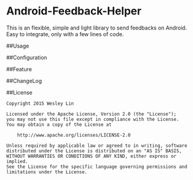 # Android-Feedback-Helper
This is an flexible, simple and light library to send feedbacks on Android. Easy to integrate, only with a few lines of code.


##Usage


##Configuration


##Feature


##ChangeLog


##License

	Copyright 2015 Wesley Lin

	Licensed under the Apache License, Version 2.0 (the "License");
	you may not use this file except in compliance with the License.
	You may obtain a copy of the License at

    	http://www.apache.org/licenses/LICENSE-2.0

	Unless required by applicable law or agreed to in writing, software
	distributed under the License is distributed on an "AS IS" BASIS,
	WITHOUT WARRANTIES OR CONDITIONS OF ANY KIND, either express or implied.
	See the License for the specific language governing permissions and
	limitations under the License.
